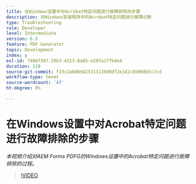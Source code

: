 ```yaml
---
title: 在Windows设置中对Acrobat特定问题进行故障排除的步骤
description: 对Windows安装程序中的Acrobat特定问题进行故障诊断
type: Troubleshooting
role: Developer
level: Intermediate
version: 6.5
feature: PDF Generator
topic: Development
index: y
exl-id: 7480f507-29b3-4313-8a85-e207a17fb4e4
duration: 119
source-git-commit: f23c2ab86d42531113690df2e342c65060b5c7cd
workflow-type: tm+mt
source-wordcount: '47'
ht-degree: 0%

---
```


# 在Windows设置中对Acrobat特定问题进行故障排除的步骤

*本视频介绍对AEM Forms PDFG的Windows设置中的Acrobat特定问题进行故障排除的过程。*

>[!VIDEO](https://video.tv.adobe.com/v/335480?quality=12&learn=on)
